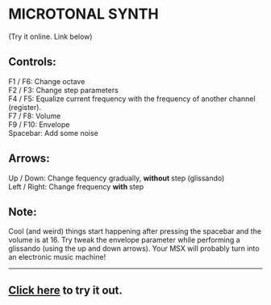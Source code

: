 MICROTONAL SYNTH 
=================
 
 (Try it online. Link below)

 Controls:
-----------
 
F1 / F6:  Change octave  <br>
F2 / F3:  Change step parameters   <br>
F4 / F5:  Equalize current frequency with the frequency of another channel (register).   <br>
F7 / F8:  Volume   <br>
F9 / F10:  Envelope   <br>
Spacebar:  Add some noise  <br>

Arrows:
-------

Up / Down:   Change fequency gradually, <b> without </b> step (glissando)   <br>
Left / Right:   Change frequency <b> with </b> step   <br>

Note:
-----

Cool (and weird) things start happening after pressing the spacebar and the volume is at 16.
Try tweak the envelope parameter while performing a glissando (using the up and down arrows).
Your MSX will probably turn into an electronic music machine!

--------------------------------------------------------------


<a href="https://msxpen.com/codes/-MgnMdyG53b0N3c-ZGea">Click here</a> to try it out.
----------------------------------------------------------------------------------------

